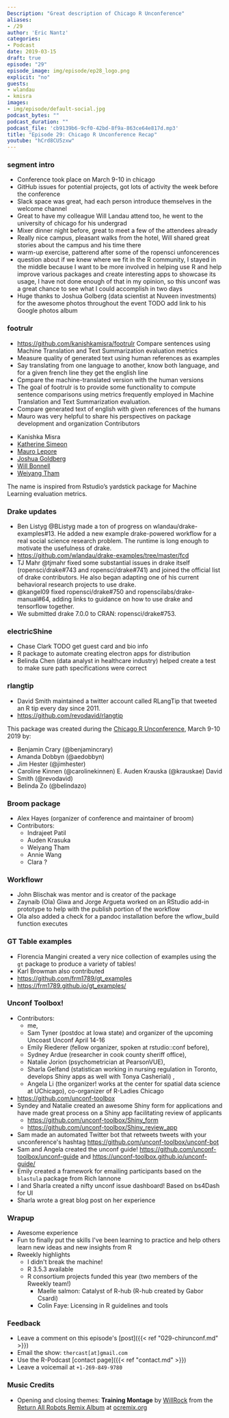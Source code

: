 ```yaml
---
Description: "Great description of Chicago R Unconference" 
aliases:
- /29
author: 'Eric Nantz'
categories:
- Podcast
date: 2019-03-15
draft: true
episode: "29"
episode_image: img/episode/ep28_logo.png
explicit: "no"
guests:
- wlandau
- kmisra
images:
- img/episode/default-social.jpg
podcast_bytes: ""
podcast_duration: ""
podcast_file: 'cb9139b6-9cf0-42bd-8f9a-863ce64e817d.mp3'
title: "Episode 29: Chicago R Unconference Recap"
youtube: "hCrd8CU5zxw"
---
```


### segment intro

* Conference took place on March 9-10 in chicago
* GitHub issues for potential projects, got lots of activity the week before the conference
* Slack space was great, had each person introduce themselves in the welcome channel
* Great to have my colleague Will Landau attend too, he went to the university of chicago for his undergrad
* Mixer dinner night before, great to meet a few of the attendees already
* Really nice campus, pleasant walks from the hotel, Will shared great stories about the campus and his time there
* warm-up exercise, patterend after some of the ropensci unfoncerences
* question about if we knew where we fit in the R community, I stayed in the middle because I want to be more involved in helping use R and help improve various packages and create interesting apps to showcase its usage, I have not done enough of that in my opinion, so this unconf was a great chance to see what I could accomplish in two days
* Huge thanks to Joshua Golberg (data scientist at Nuveen investments) for the awesome photos throughout the event TODO add link to his Google photos album


### footrulr

* https://github.com/kanishkamisra/footrulr Compare sentences using Machine Translation and Text Summarization evaluation metrics
* Measure quality of generated text using human references as examples
* Say translating from one language to another, know both language, and for a given french line they get the english line
* Cpmpare the machine-translated version with the human versions
* The goal of footrulr is to provide some functionality to compute sentence comparisons using metrics frequently employed in Machine Translation and Text Summarization evaluation.
* Compare generated text of english with given references of the humans
* Mauro was very helpful to share his perspectives on package development and organization 
Contributors 

 - Kanishka Misra
 - [Katherine Simeon](https://katherinesimeon.github.io/)
 - [Mauro Lepore](https://github.com/maurolepore)
 - [Joshua Goldberg](https://twitter.com/GoldbergData)
 - [Will Bonnell](https://twitter.com/_willdebras)
 - [Weiyang Tham](https://twitter.com/wytham88?lang=en)
  

The name is inspired from Rstudio’s yardstick package for Machine Learning evaluation metrics.

### Drake updates

* Ben Listyg @BListyg made a ton of progress on wlandau/drake-examples#13. He added a new example drake-powered workflow for a real social science research problem. The runtime is long enough to motivate the usefulness of drake.
* https://github.com/wlandau/drake-examples/tree/master/fcd
* TJ Mahr @tjmahr fixed some substantial issues in drake itself (ropensci/drake#743 and ropensci/drake#741) and joined the official list of drake contributors. He also began adapting one of his current behavioral research projects to use drake.
* @kangel09 fixed ropensci/drake#750 and ropenscilabs/drake-manual#64, adding links to guidance on how to use drake and tensorflow together.
* We submitted drake 7.0.0 to CRAN: ropensci/drake#753.

### electricShine

* Chase Clark TODO get guest card and bio info
* R package to automate creating electron apps for distribution 
* Belinda Chen (data analyst in healthcare industry) helped create a test to make sure path specifications were correct


### rlangtip

* David Smith maintained a twitter account called RLangTip that tweeted an R tip every day since 2011.
* https://github.com/revodavid/rlangtip 

This package was created during the [Chicago R Unconference](https://chirunconf.github.io/), March 9-10 2019 by:

* Benjamin Crary (@benjamincrary)  
* Amanda Dobbyn (@aedobbyn)  
* Jim Hester (@jimhester)  
* Caroline Kinnen (@carolinekinnen) E. Auden Krauska (@krauskae) David
* Smith (@revodavid)  
* Belinda Zo (@belindazo)  


### Broom package

* Alex Hayes (organizer of conference and maintainer of broom)
* Contributors:
    + Indrajeet Patil
    + Auden Krasuka
    + Weiyang Tham
    + Annie Wang
    + Clara ?
    
### Workflowr

* John Blischak was mentor and is creator of the package
* Zaynaib (Ola) Giwa and Jorge Argueta worked on an RStudio add-in prototype to help with the publish portion of the workflow
* Ola also added a check for a pandoc installation before the wflow_build function executes

### GT Table examples

* Florencia Mangini created a very nice collection of examples using the `gt` package to produce a variety of tables!
* Karl Browman also contributed
* https://github.com/frm1789/gt_examples
* https://frm1789.github.io/gt_examples/ 

### Unconf Toolbox!

* Contributors: 
   + me, 
   + Sam Tyner (postdoc at Iowa state) and organizer of the upcoming Uncoast Unconf April 14-16
   + Emily Riederer (fellow organizer, spoken at rstudio::conf before), 
   + Sydney Ardue (researcher in cook county sheriff office),
   + Natalie Jorion (psychometrician at PearsonVUE), 
   + Sharla Gelfand (statistican working in nursing regulation in Toronto, develops Shiny apps as well with Tonya Casheriali) , 
   + Angela Li (the organizer! works at the center for spatial data science at UChicago), co-organizer of R-Ladies Chicago
* https://github.com/unconf-toolbox
* Syndey and Natalie created an awesome Shiny form for applications and have made great process on a Shiny app facilitating review of applicants
     + https://github.com/unconf-toolbox/Shiny_form 
     + https://github.com/unconf-toolbox/Shiny_review_app 
* Sam made an automated Twitter bot that retweets tweets with your unconference's hashtag https://github.com/unconf-toolbox/unconf-bot 
* Sam and Angela created the unconf guide! https://github.com/unconf-toolbox/unconf-guide and https://unconf-toolbox.github.io/unconf-guide/ 
* Emily created a framework for emailing participants based on the `blastula` package from Rich Iannone
* I and Sharla created a nifty unconf issue dashboard!  Based on bs4Dash for UI
* Sharla wrote a great blog post on her experience

### Wrapup

* Awesome experience
* Fun to finally put the skills I've been learning to practice and help others learn new ideas and new insights from R
* Rweekly highlights 
    * I didn't break the machine!
    * R 3.5.3 available
    * R consortium projects funded this year (two members of the Rweekly team!)
        + Maelle salmon: Catalyst of R-hub (R-hub created by Gabor Csardi)
        + Colin Faye: Licensing in R guidelines and tools

### Feedback

- Leave a comment on this episode's [post]({{< ref "029-chirunconf.md" >}})
- Email the show: `thercast[at]gmail.com`
- Use the R-Podcast [contact page]({{< ref "contact.md" >}})
- Leave a voicemail at `+1-269-849-9780`

### Music Credits

- Opening and closing themes: __Training Montage__ by [WillRock](http://ocremix.org/artist/5043/willrock)  from the [Return All Robots Remix Album](http://ocremix.org/events/returnallrobots/) at [ocremix.org](http://ocremix.org/)
